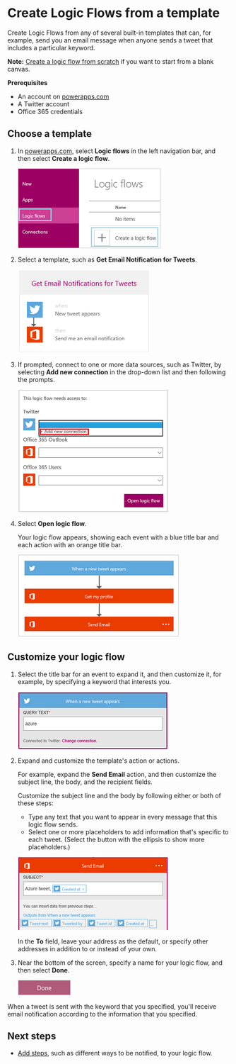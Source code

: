 <properties
    pageTitle="Create Logic Flows from a template | Microsoft PowerApps"
    description="Create Logic Flows from any of several built-in templates."
    services=""
    suite="powerapps"
    documentationCenter="na"
    authors="aftowen"
    manager="dwrede"
    editor=""
    tags=""
 />

<tags
  ms.service="powerapps"
    ms.devlang="na"
    ms.topic="article"
    ms.tgt_pltfrm="na"
    ms.workload="na"
    ms.date="02/01/2016"
   ms.author="aftowen"/>

# Create Logic Flows from a template #
Create Logic Flows from any of several built-in templates that can, for example, send you an email message when anyone sends a tweet that includes a particular keyword.

**Note:** [Create a logic flow from scratch](get-started-logic-flow.md) if you want to start from a blank canvas.

**Prerequisites**

- An account on [powerapps.com](http://go.microsoft.com/fwlink/?LinkId=708209)
- A Twitter account
- Office 365 credentials

## Choose a template

1. In [powerapps.com](http://go.microsoft.com/fwlink/?LinkId=708209), select **Logic flows** in the left navigation bar, and then select **Create a logic flow**.

	![Logic flows option in the left navigation bar](./media/get-started-logic-template/create-logic-flow.png)

1. Select a template, such as **Get Email Notification for Tweets**.

	![New option in the left navigation bar](./media/get-started-logic-template/select-template.png)

1. If prompted, connect to one or more data sources, such as Twitter, by selecting **Add new connection** in the drop-down list and then following the prompts.

	![List of connections that the template requires](./media/get-started-logic-template/confirm-connections.png)

1. Select **Open logic flow**.

	Your logic flow appears, showing each event with a blue title bar and each action with an orange title bar.

	![Default events and actions from template](./media/get-started-logic-template/template-default.png)

## Customize your logic flow ##

1. Select the title bar for an event to expand it, and then customize it, for example, by specifying a keyword that interests you.

	![Specify keyword for tweets](./media/get-started-logic-template/specify-keyword.png)

1. Expand and customize the template's action or actions.

	For example, expand the **Send Email** action, and then customize the subject line, the body, and the recipient fields.

	Customize the subject line and the body by following either or both of these steps:

	- Type any text that you want to appear in every message that this logic flow sends.
	- Select one or more placeholders to add information that's specific to each tweet. (Select the button with the ellipsis to show more placeholders.)

	![Customize the subject line of the notification mail](./media/get-started-logic-template/customize-subject.png)

	In the **To** field, leave your address as the default, or specify other addresses in addition to or instead of your own.

1. Near the bottom of the screen, specify a name for your logic flow, and then select **Done**.

	![Done button](./media/get-started-logic-template/done.png)

When a tweet is sent with the keyword that you specified, you'll receive email notification according to the information that you specified.

## Next steps ##

- [Add steps](multi-step-logic-flow.md), such as different ways to be notified, to your logic flow.
